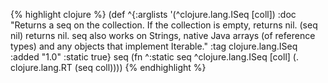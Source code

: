 {% highlight clojure %}
(def
 ^{:arglists '(^clojure.lang.ISeq [coll])
   :doc "Returns a seq on the collection. If the collection is
    empty, returns nil.  (seq nil) returns nil. seq also works on
    Strings, native Java arrays (of reference types) and any objects
    that implement Iterable."
   :tag clojure.lang.ISeq
   :added "1.0"
   :static true}
 seq (fn ^:static seq ^clojure.lang.ISeq [coll] (. clojure.lang.RT (seq coll))))
{% endhighlight %}
